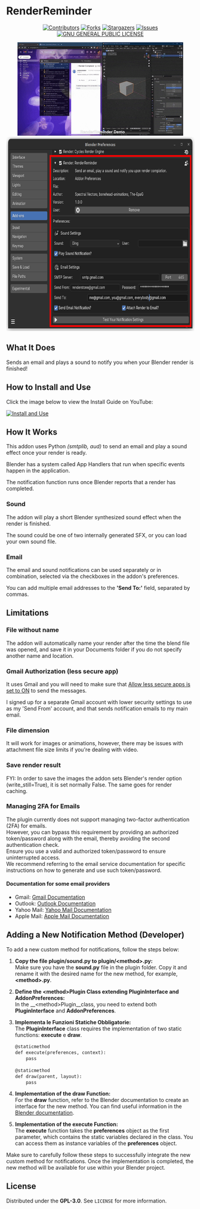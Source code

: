 # RenderReminder

<a name="readme-top"></a>

<center>

[![Contributors][contributors-shield]][contributors-url]
[![Forks][forks-shield]][forks-url]
[![Stargazers][stars-shield]][stars-url]
[![Issues][issues-shield]][issues-url]
[![GNU GENERAL PUBLIC LICENSE][license-shield]][license-url]
</center>

<!-- Presentation Images -->
<div align="center">
  <img width="444" height="250" src="./RRGIF.gif">
  <img width="660" height="520" src="./RRScreenshot.png">
</div>

## What It Does

Sends an email and plays a sound to notify you when your Blender render is finished!

## How to Install and Use

Click the image below to view the Install Guide on YouTube:

[![Install and Use](https://img.youtube.com/vi/U2bitCl0p8w/0.jpg)](https://youtu.be/U2bitCl0p8w)

## How It Works

This addon uses Python _(smtplib, aud)_ to send an email and play a sound effect once your render is ready.

Blender has a system called App Handlers that run when specific events happen in the application. 

The notification function runs once Blender reports that a render has completed.

### Sound

The addon will play a short Blender synthesized sound effect when the render is finished. 

The sound could be one of two internally generated SFX, or you can load your own sound file.

### Email

The email and sound notifications can be used separately or in combination, selected via the checkboxes in the addon's preferences.

You can add multiple email addresses to the __'Send To:'__ field, separated by commas.

## Limitations

### File without name

The addon will automatically name your render after the time the blend file was opened, and save it in your Documents folder if you do not specify another name and location.

### Gmail Authorization (less secure app)

It uses Gmail and you will need to make sure that [Allow less secure apps is set to ON](https://myaccount.google.com/lesssecureapps) to send the messages. 

I signed up for a separate Gmail account with lower security settings to use as my 'Send From' account, and that sends notification emails to my main email.

### File dimension

It will work for images or animations, however, there may be issues with attachment file size limits if you're dealing with video.

### Save render result

FYI: In order to save the images the addon sets Blender's render option (write_still=True), it is set normally False. The same goes for render caching.

### Managing 2FA for Emails

The plugin currently does not support managing two-factor authentication (2FA) for emails.\
However, you can bypass this requirement by providing an authorized token/password along with the email, thereby avoiding the second authentication check.\
Ensure you use a valid and authorized token/password to ensure uninterrupted access.\
We recommend referring to the email service documentation for specific instructions on how to generate and use such token/password.

#### Documentation for some email providers

- Gmail: [Gmail Documentation](https://support.google.com/accounts/answer/185833)
- Outlook: [Outlook Documentation](https://support.microsoft.com/en-us/account-billing/using-app-passwords-with-apps-that-don-t-support-two-step-verification-5896ed9b-4263-e681-128a-a6f2979a7944)
- Yahoo Mail: [Yahoo Mail Documentation](https://help.yahoo.com/kb/SLN15241.html)
- Apple Mail: [Apple Mail Documentation](https://support.apple.com/en-us/102654)

## Adding a New Notification Method (Developer)

To add a new custom method for notifications, follow the steps below:

1. __Copy the file plugin/sound.py to plugin/\<method>.py:__\
Make sure you have the __sound.py__ file in the plugin folder. Copy it and rename it with the desired name for the new method, for example, __\<method>.py__.

1. __Define the \<method>Plugin Class extending PluginInterface and AddonPreferences:__\
In the __\<method>Plugin__class, you need to extend both __PluginInterface__ and __AddonPreferences__.

1. __Implementa le Funzioni Statiche Obbligatorie:__\
The __PluginInterface__ class requires the implementation of two static functions: __execute__ e __draw__.

    ```python3
    @staticmethod
    def execute(preferences, context):
        pass

    @staticmethod
    def draw(parent, layout):
        pass
    ```

1. __Implementation of the draw Function:__\
For the __draw__ function, refer to the Blender documentation to create an interface for the new method. You can find useful information in the [Blender documentation](https://docs.blender.org/api/current/bpy.types.AddonPreferences.html).

1. __Implementation of the execute Function:__\
The __execute__ function takes the __preferences__ object as the first parameter, which contains the static variables declared in the class. You can access them as instance variables of the __preferences__ object.

Make sure to carefully follow these steps to successfully integrate the new custom method for notifications. Once the implementation is completed, the new method will be available for use within your Blender project.

<!-- LICENSE -->
## License

Distributed under the __GPL-3.0__. See `LICENSE` for more information.

<!-- MARKDOWN LINKS & IMAGES -->
<!-- https://www.markdownguide.org/basic-syntax/#reference-style-links -->
[contributors-shield]: https://img.shields.io/github/contributors/SpectralVectors/RenderReminder?style=for-the-badge
[contributors-url]: https://github.com/SpectralVectors/RenderReminder/graphs/contributors
[forks-shield]: https://img.shields.io/github/forks/SpectralVectors/RenderReminder?style=for-the-badge
[forks-url]: https://ithub.com/SpectralVectors/RenderReminder/network/members
[stars-shield]: https://img.shields.io/github/stars/SpectralVectors/RenderReminder?style=for-the-badge
[stars-url]: https://github.com/SpectralVectors/RenderReminder/stargazers
[issues-shield]: https://img.shields.io/github/issues/SpectralVectors/RenderReminder?style=for-the-badge
[issues-url]: https://github.com/SpectralVectors/RenderReminder/issues
[license-shield]: https://img.shields.io/github/license/SpectralVectors/RenderReminder?style=for-the-badge
[license-url]: https://github.com/SpectralVectors/RenderReminder/blob/main/LICENSE